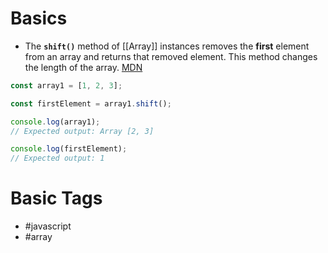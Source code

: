 # Basics
- The **`shift()`** method of [[Array]] instances removes the **first** element from an array and returns that removed element. This method changes the length of the array. [MDN](https://developer.mozilla.org/en-US/docs/Web/JavaScript/Reference/Global_Objects/Array/shift)
```javascript
const array1 = [1, 2, 3];

const firstElement = array1.shift();

console.log(array1);
// Expected output: Array [2, 3]

console.log(firstElement);
// Expected output: 1

```
# Basic Tags
- #javascript 
- #array 